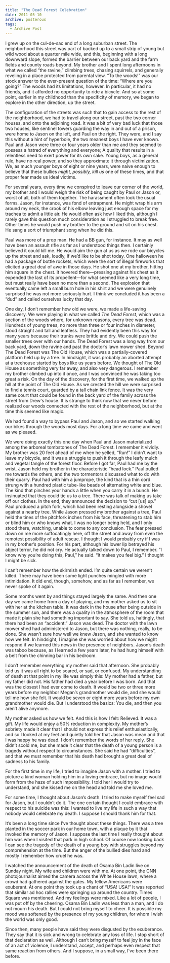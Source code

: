 ```yaml
---
title: "The Dead Forest Celebration"
date: 2011-05-10
archive: posterous
tags: 
  - Archive Post
---
```


I grew up on the cul-de-sac end of a long suburban street. The neighborhood this street was part of backed up to a small strip of young but wild wood about a quarter mile wide, and this, beginning with a long downward slope, formed the barrier between our back yard and the farm fields and county roads beyond. My brother and I spent long afternoons in what we called “the ravine,” climbing trees, chasing squirrels, and generally reveling in a place protected from parental view. “To the woods!” was our stock answer to the ever-present question of the time: “Where are you going?” The woods had its limitations, however. In particular, it had no friends, and it afforded no opportunity to ride a bicycle. And so at some point, earlier in my childhood than the specificity of memory, we began to explore in the other direction, up the street.

The configuration of the streets was such that to gain access to the rest of the neighborhood, we had to travel along our street, past the two corner houses, and onto the adjoining road. It was a bit of very bad luck that those two houses, like sentinel towers guarding the way in and out of a prison, were home to Jason on the left, and Paul on the right. They were, and I say this without a hint of hyperbole, the two meanest boys I have ever known. Paul and Jason were three or four years older than me and they seemed to possess a hatred of everything and everyone; A quality that results in a relentless need to exert power for its own sake. Young boys, as a general rule, have no real power, and so they approximate it through victimization. We, as much younger boys of eight or nine years, were naive enough to believe that these bullies *might, possibly, kill us* one of these times, and that proper fear made us ideal victims.

For several years, every time we conspired to leave our corner of the world, my brother and I would weigh the risk of being caught by Paul or Jason or, worst of all, both of them together. The harassment often took the usual forms. Jason, for instance, was fond of entrapment. He might wrap his arm around my neck, the crook of his elbow leaving just enough space for my trachea to admit a little air. He would often ask how I liked this, although I rarely gave this question much consideration as I struggled to break free. Other times he would push my brother to the ground and sit on his chest. He sang a sort of triumphant song when he did this.

Paul was more of a prop man. He had a BB gun, for instance. It may as well have been an assault rifle as far as I understood things then. I certainly believed it could kill me. He would aim the gun at us as we rode our bicycles up the street and ask, loudly, if we’d like to be shot today. One halloween he had a package of bottle rockets, which were the sort of illegal fireworks that elicited a great deal of awe in those days. He shot one at my brother, hitting him square in the chest. It hovered there—pressing against his chest as it expended the last of its propellent—for what seemed like a very long time, but must really have been no more than a second. The explosion that eventually came left a small burn hole in his shirt and we were genuinely surprised he was not more seriously hurt. I think we concluded it has been a “dud” and called ourselves lucky that day.

One day, I don’t remember how old we were, we made a life-saving discovery. We were playing in what we called *The Dead Forest*, which was a section of the woods where, for unknown reasons, every tree was dead. Hundreds of young trees, no more than three or four inches in diameter, stood straight and tall and leafless. They had evidently been this way for many years because their trunks were brittle and dry. We could push the smaller trees over with our hands. The Dead Forest was a long way from our back yard, down the ravine and past the doctor’s lawn mower shed. Beyond The Dead Forest was The Old House, which was a partially-covered platform held up by a tree. In hindsight, it was probably an aborted attempt at a treehouse started by boys like us years before. We thought of The Old House as something very far away, and also very dangerous. I remember my brother climbed up into it once, and I was convinced he was taking too great a risk. On the day of the discovery, for the first time, we walked up the hill at the point of The Old House. As we crested the hill we were surprised to find a tennis court, guarded by a tall chain link fence. It was the very same court that could be found in the back yard of the family across the street from Drew's house. It is strange to think now that we never before realized our woods connected with the rest of the neighborhood, but at the time this seemed like magic.

We had found a way to bypass Paul and Jason, and so we started walking our bikes through the woods most days. For a long time we came and went as we pleased.

We were doing exactly this one day when Paul and Jason materialized among the arboreal tombstones of The Dead Forest. I remember it vividly. My brother was 20 feet ahead of me when he yelled, “Run!” I didn’t want to leave my bicycle, and it was a struggle to push it through the leafy mulch and vegetal tangle of the forest floor. Before I got far, Paul had me by the wrist. Jason held my brother in the characteristic “head lock.” Paul pulled me towards the others, and the two tormentors discussed what to do with their quarry. Paul had with him a jumprope, the kind that is a thin cord strung with a hundred plastic tube-like beads of alternating white and blue. The kind that pinches your hands a little when you carry it in a bunch. He insinuated that they could tie us to a tree. There was talk of making us take off our clothes. In the end, they announced the decision to “cut [us] up.” Paul produced a pitch fork, which had been resting alongside a shovel against a nearby tree. While Jason pressed my brother against a tree, Paul held the tines of the pitchfork inches from his face, threatening to stab him or blind him or who knows what. I was no longer being held, and I only stood there, watching, unable to come to any conclusion. The fear pressed down on me more suffocatingly here, off the street and away from even the remotest possibility of adult rescue. I thought I would probably cry if I was in my brother’s position. For his part, although his lower lip betrayed his abject terror, he did not cry. He actually talked down to Paul, I remember. “I know why you’re doing this, Paul,” he said. “It makes you feel big.” I thought I might be sick.

I can’t remember how the skirmish ended. I’m quite certain we weren’t killed. There may have been some light punches mingled with more intimidation. It did end, though, somehow, and as far as I remember, we never spoke of it again.

Some months went by and things stayed largely the same. And then one day we came home from a day of playing, and my mother asked us to sit with her at the kitchen table. It was dark in the house after being outside in the summer sun, and there was a quality in the atmosphere of the room that made it plain she had something important to say. She told us, haltingly, that there had been an “accident.” Jason was dead. The doctor with the lawn mower shed had administered to Jason, but there was nothing, really, to be done. She wasn’t sure how well we knew Jason, and she wanted to know how we felt. In hindsight, I imagine she was worried about how we might respond if we learned this news in the presence of neighbors. Jason’s death was taboo because, as I learned a few years later, he had hung himself with a belt from the chinning bar in his bedroom.

I don’t remember everything my mother said that afternoon. She probably told us it was all right to be scared, or sad, or confused. My understanding of death at that point in my life was simply this: My mother had a father, but my father did not. His father had died a year before I was born. And that was the closest I had ever come to death. It would be two or three more years before my neighbor Megan’s grandmother would die, and she would tell me how she felt. It would be seven or eight more years before my own grandmother would die. But I understood the basics: You die, and then you aren’t alive anymore.

My mother asked us how we felt. And this is how I felt: Relieved. It was a gift. My life would enjoy a 50% reduction in complexity. My mother’s sobriety made it clear that I should not express this relief enthusiastically, and so I looked at my feet and quietly told her that Jason was mean and that I was happy he was dead. I don’t remember the words of her reply. She didn’t scold me, but she made it clear that the death of a young person is a tragedy without respect to circumstances. She said he had “difficulties”, and that we must remember that his death had brought a great deal of sadness to his family.

For the first time in my life, I tried to imagine Jason with a mother. I tried to picture a kind woman holding him in a loving embrace, but no image would form from the haze of such impossibility. I told her I would try to understand, and she kissed me on the head and told me she loved me.

For some time, I thought about Jason’s death. I tried to make myself feel sad for Jason, but I couldn’t do it. The one certain thought I could embrace with respect to his suicide was this: I wanted to live my life in such a way that nobody would celebrate my death. I suppose I should thank him for that.

It’s been a long time since I’ve thought about these things. There was a tree planted in the soccer park in our home town, with a plaque by it that invoked the memory of Jason. I suppose the last time I really thought about him was when I visited that park in high school. Of course now looking back I can see the tragedy of the death of a young boy with struggles beyond my comprehension at the time. But the anger of the bullied dies hard and mostly I remember how cruel he was.

I watched the announcement of the death of Osama Bin Ladin live on Sunday night. My wife and children were with me. At one point, the CNN photojournalist aimed the camera across the White House lawn, where a crowd had gathered against the gates. My fellow Americans were exuberant. At one point they took up a chant of “USA! USA!” It was reported that similar ad hoc rallies were springing up around the country. Times Square was mentioned. And my feelings were mixed. Like a lot of people, I was put off by the cheering. Osama Bin Ladin was less than a man, and I do not mourn his death. But I could not bring myself to cheer. It is possible my mood was softened by the presence of my young children, for whom I wish the world was only good.

Since then, many people have said they were disgusted by the exuberance. They say that it is sick and wrong to celebrate any loss of life. I stop short of that declaration as well. Although I can’t bring myself to feel joy in the face of an act of violence, I understand, accept, and perhaps even respect that same reaction from others. And I suppose, in a small way, I’ve been there before.

